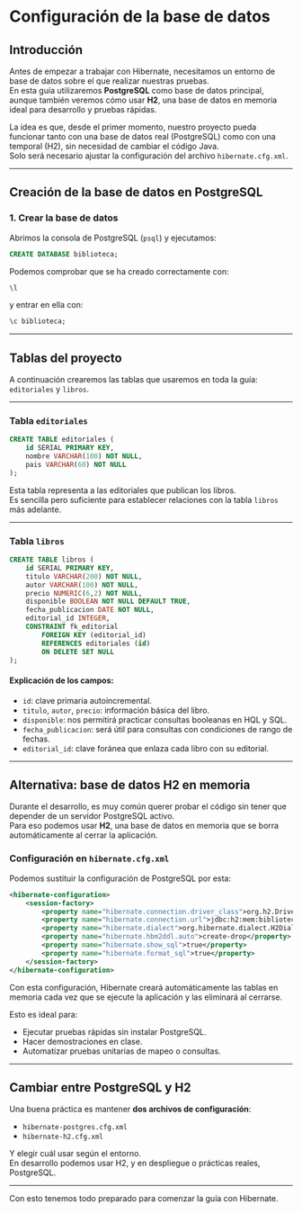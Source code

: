 # Configuración de la base de datos

## Introducción

Antes de empezar a trabajar con Hibernate, necesitamos un entorno de base de datos sobre el que realizar nuestras pruebas.  
En esta guía utilizaremos **PostgreSQL** como base de datos principal, aunque también veremos cómo usar **H2**, una base de datos en memoria ideal para desarrollo y pruebas rápidas.

La idea es que, desde el primer momento, nuestro proyecto pueda funcionar tanto con una base de datos real (PostgreSQL) como con una temporal (H2), sin necesidad de cambiar el código Java.  
Solo será necesario ajustar la configuración del archivo `hibernate.cfg.xml`.

---

## Creación de la base de datos en PostgreSQL

### 1. Crear la base de datos

Abrimos la consola de PostgreSQL (`psql`) y ejecutamos:

```sql
CREATE DATABASE biblioteca;
```

Podemos comprobar que se ha creado correctamente con:

```sql
\l
```

y entrar en ella con:

```sql
\c biblioteca;
```

---

## Tablas del proyecto

A continuación crearemos las tablas que usaremos en toda la guía:  
`editoriales` y `libros`.

---

### Tabla `editoriales`

```sql
CREATE TABLE editoriales (
    id SERIAL PRIMARY KEY,
    nombre VARCHAR(100) NOT NULL,
    pais VARCHAR(60) NOT NULL
);
```

Esta tabla representa a las editoriales que publican los libros.  
Es sencilla pero suficiente para establecer relaciones con la tabla `libros` más adelante.

---

### Tabla `libros`

```sql
CREATE TABLE libros (
    id SERIAL PRIMARY KEY,
    titulo VARCHAR(200) NOT NULL,
    autor VARCHAR(100) NOT NULL,
    precio NUMERIC(6,2) NOT NULL,
    disponible BOOLEAN NOT NULL DEFAULT TRUE,
    fecha_publicacion DATE NOT NULL,
    editorial_id INTEGER,
    CONSTRAINT fk_editorial
        FOREIGN KEY (editorial_id)
        REFERENCES editoriales (id)
        ON DELETE SET NULL
);
```

#### Explicación de los campos:

- `id`: clave primaria autoincremental.
- `titulo`, `autor`, `precio`: información básica del libro.
- `disponible`: nos permitirá practicar consultas booleanas en HQL y SQL.
- `fecha_publicacion`: será útil para consultas con condiciones de rango de fechas.
- `editorial_id`: clave foránea que enlaza cada libro con su editorial.

---

## Alternativa: base de datos H2 en memoria

Durante el desarrollo, es muy común querer probar el código sin tener que depender de un servidor PostgreSQL activo.  
Para eso podemos usar **H2**, una base de datos en memoria que se borra automáticamente al cerrar la aplicación.

### Configuración en `hibernate.cfg.xml`

Podemos sustituir la configuración de PostgreSQL por esta:

```xml
<hibernate-configuration>
    <session-factory>
        <property name="hibernate.connection.driver_class">org.h2.Driver</property>
        <property name="hibernate.connection.url">jdbc:h2:mem:biblioteca;DB_CLOSE_DELAY=-1</property>
        <property name="hibernate.dialect">org.hibernate.dialect.H2Dialect</property>
        <property name="hibernate.hbm2ddl.auto">create-drop</property>
        <property name="hibernate.show_sql">true</property>
        <property name="hibernate.format_sql">true</property>
    </session-factory>
</hibernate-configuration>
```

Con esta configuración, Hibernate creará automáticamente las tablas en memoria cada vez que se ejecute la aplicación y las eliminará al cerrarse.

Esto es ideal para:

- Ejecutar pruebas rápidas sin instalar PostgreSQL.
- Hacer demostraciones en clase.
- Automatizar pruebas unitarias de mapeo o consultas.

---

## Cambiar entre PostgreSQL y H2

Una buena práctica es mantener **dos archivos de configuración**:

- `hibernate-postgres.cfg.xml`
- `hibernate-h2.cfg.xml`

Y elegir cuál usar según el entorno.  
En desarrollo podemos usar H2, y en despliegue o prácticas reales, PostgreSQL.

---

Con esto tenemos todo preparado para comenzar la guía con Hibernate.
